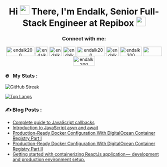 <h1 align="center">Hi <img src="https://media.giphy.com/media/hvRJCLFzcasrR4ia7z/giphy.gif" width="30px" height="30px"> There, I'm Endalk, Senior Full-Stack Engineer at Repibox <img src="https://media.giphy.com/media/WUlplcMpOCEmTGBtBW/giphy.gif" width="30"></h1>

<h3 align="center">Connect with me:</h3>

<p align="center">
 <a href="https://endalk200.com" target="blank">
 <img align="center" src="https://img.shields.io/badge/website-000000?style=for-the-badge&logo=About.me&logoColor=white" alt="endalk200" height="30" width="90" />
</a>
<a href="https://twitter.com/endalk200" target="blank"><img align="center" src="https://cdn.jsdelivr.net/npm/simple-icons@3.0.1/icons/twitter.svg" alt="endalk200" height="30" width="40" /></a>
<a href="https://linkedin.com/in/endalk200" target="blank"><img align="center" src="https://cdn.jsdelivr.net/npm/simple-icons@3.0.1/icons/linkedin.svg" alt="endalk200" height="30" width="40" /></a>
<a href="https://stackoverflow.com/users/endalk200" target="blank"><img align="center" src="https://cdn.jsdelivr.net/npm/simple-icons@3.0.1/icons/stackoverflow.svg" alt="endalk200" height="30" width="40" /></a>
 <a href="https://codepen.io/endalk200" target="blank">
 <img align="center" src="https://img.shields.io/badge/Codepen-000000?style=for-the-badge&logo=codepen&logoColor=white" alt="endalk200" height="30" width="90" />
</a>
 <a href="" target="blank">
<a href="https://codesandbox.com/endalk200" target="blank"><img align="center" src="https://cdn.jsdelivr.net/npm/simple-icons@3.0.1/icons/codesandbox.svg" alt="endalk200" height="30" width="40" /></a>
<a href="https://endalk200.medium.com/" target="blank"><img align="center" src="https://img.shields.io/badge/Medium-12100E?style=for-the-badge&logo=medium&logoColor=white" alt="endalk200" height="30" width="70" /></a>
<a href="https://dev.to/endalk200" target="blank"><img align="center" src="https://img.shields.io/badge/dev.to-0A0A0A?style=for-the-badge&logo=devdotto&logoColor=white" width="60" height="30" /></a>
<a href="https://hashnode.com/@endalk200" target="blank"><img align="center" src="https://img.shields.io/badge/Hashnode-2962FF?style=for-the-badge&logo=hashnode&logoColor=white" alt="endalk200" height="30" width="70" /></a>
</p>

### 🔥 &nbsp; My Stats :
  
 [![GitHub Streak](https://github-readme-streak-stats.herokuapp.com?user=endalk200&theme=dark&hide_border=true&date_format=M%20j%5B%2C%20Y%5D)](https://git.io/streak-stats)
 
 [![Top Langs](https://github-readme-stats.vercel.app/api/top-langs/?username=endalk200&layout=compact&theme=vision-friendly-dark)](https://github.com/anuraghazra/github-readme-stats)
 
 
 ### ✍️ Blog Posts : 
- [Complete guide to JavaScript callbacks](https://endalk200.com/blog/javascript-callbacks)
- [Introduction to JavaScript asyn and await](https://endalk200.com/blog/javascript-promises-async-await)
- [Production-Ready Docker Configuration With DigitalOcean Container Registry Part I](https://endalk200.com/blog/full-production-django-docker-configuration-part-I)
 - [Production-Ready Docker Configuration With DigitalOcean Container Registry Part II](https://endalk200.com/blog/full-production-django-docker-configuration-part-II)
 - [Getting started with containerizing ReactJs application —  development and production environment setup.](https://endalk200.com/blog/containerizing-reactjs)
 
